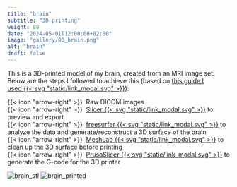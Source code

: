 ```yaml
---
title: "brain"
subtitle: "3D printing"
weight: 80
date: "2024-05-01T12:00:00+02:00"
image: "gallery/80_brain.png"
alt: "brain"
draft: false
---
```



This is a 3D-printed model of my brain, created from an MRI image set.\
Below are the steps I followed to achieve this (based on [this guide I used&nbsp;{{< svg "static/link_modal.svg" >}}](https://printspired.shop/blogs/news/3d-printing-your-brain)):

{{< icon "arrow-right" >}}&MediumSpace;&MediumSpace;Raw DICOM images\
{{< icon "arrow-right" >}}&MediumSpace;&MediumSpace;[Slicer&nbsp;{{< svg "static/link_modal.svg" >}}](https://www.slicer.org/)&MediumSpace;to preview and export\
{{< icon "arrow-right" >}}&MediumSpace;&MediumSpace;[freesurfer&nbsp;{{< svg "static/link_modal.svg" >}}](https://surfer.nmr.mgh.harvard.edu/)&MediumSpace;to analyze the data and generate/reconstruct a 3D surface of the brain\
{{< icon "arrow-right" >}}&MediumSpace;&MediumSpace;[MeshLab&nbsp;{{< svg "static/link_modal.svg" >}}](https://www.meshlab.net/)&MediumSpace;to clean up the 3D surface before printing\
{{< icon "arrow-right" >}}&MediumSpace;&MediumSpace;[PrusaSlicer&nbsp;{{< svg "static/link_modal.svg" >}}](https://www.prusa3d.com/en/page/prusaslicer_424/)&MediumSpace;to generate the G-code for the 3D printer

![brain_stl](/brain_stl.png) ![brain_printed](/brain_printed.png)

